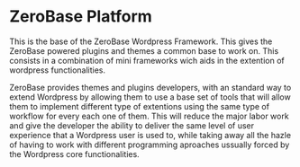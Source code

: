 ZeroBase Platform
=================

This is the base of the ZeroBase Wordpress Framework. This gives the ZeroBase powered plugins and themes a common base to work on. This consists in a combination of mini frameworks wich aids in the extention of wordpress functionalities.

ZeroBase provides themes and plugins developers, with an standard way to extend Wordpress by allowing them to use a base set of tools that will allow them to implement different type of extentions using the same type of workflow for every each one of them. This will reduce the major labor work and give the developer the ability to deliver the same level of user experience that a Wordpress user is used to, while taking away all the hazle of having to work with different programming aproaches ussually forced by the Wordpress core functionalities.